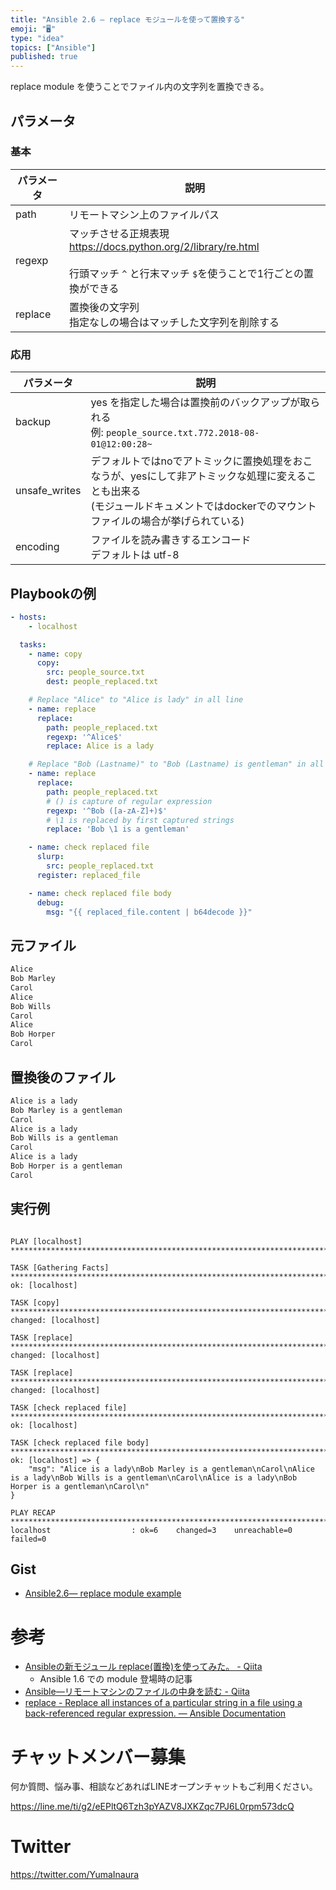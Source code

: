 ```yaml
---
title: "Ansible 2.6 — replace モジュールを使って置換する"
emoji: "🖥"
type: "idea"
topics: ["Ansible"]
published: true
---
```


replace module を使うことでファイル内の文字列を置換できる。

## パラメータ

### 基本

|パラメータ|説明|
|---|---|
|path|リモートマシン上のファイルパス|
|regexp|マッチさせる正規表現<br>https://docs.python.org/2/library/re.html<br><br>行頭マッチ `^` と行末マッチ `$`を使うことで1行ごとの置換ができる|
|replace|置換後の文字列<br>指定なしの場合はマッチした文字列を削除する|

### 応用

|パラメータ|説明|
|---|---|
|backup|yes を指定した場合は置換前のバックアップが取られる<br>例: `people_source.txt.772.2018-08-01@12:00:28~`|
|unsafe_writes|デフォルトではnoでアトミックに置換処理をおこなうが、yesにして非アトミックな処理に変えることも出来る<br>(モジュールドキュメントではdockerでのマウントファイルの場合が挙げられている)|
|encoding|ファイルを読み書きするエンコード<br>デフォルトは utf-8|

## Playbookの例

```01_replace_playbook.yml
- hosts:
    - localhost

  tasks:
    - name: copy
      copy:
        src: people_source.txt
        dest: people_replaced.txt

    # Replace "Alice" to "Alice is lady" in all line
    - name: replace
      replace:
        path: people_replaced.txt
        regexp: '^Alice$'
        replace: Alice is a lady

    # Replace "Bob (Lastname)" to "Bob (Lastname) is gentleman" in all line
    - name: replace
      replace:
        path: people_replaced.txt
        # () is capture of regular expression
        regexp: '^Bob ([a-zA-Z]+)$'
        # \1 is replaced by first captured strings
        replace: 'Bob \1 is a gentleman'

    - name: check replaced file
      slurp:
        src: people_replaced.txt
      register: replaced_file

    - name: check replaced file body
      debug:
        msg: "{{ replaced_file.content | b64decode }}"
```

## 元ファイル

```people_source.txt
Alice
Bob Marley
Carol
Alice
Bob Wills
Carol
Alice
Bob Horper
Carol
```


## 置換後のファイル

```people_replaced.txt
Alice is a lady
Bob Marley is a gentleman
Carol
Alice is a lady
Bob Wills is a gentleman
Carol
Alice is a lady
Bob Horper is a gentleman
Carol
```


## 実行例

```

PLAY [localhost] **************************************************************************************************************************

TASK [Gathering Facts] ********************************************************************************************************************
ok: [localhost]

TASK [copy] *******************************************************************************************************************************
changed: [localhost]

TASK [replace] ****************************************************************************************************************************
changed: [localhost]

TASK [replace] ****************************************************************************************************************************
changed: [localhost]

TASK [check replaced file] ****************************************************************************************************************
ok: [localhost]

TASK [check replaced file body] ***********************************************************************************************************
ok: [localhost] => {
    "msg": "Alice is a lady\nBob Marley is a gentleman\nCarol\nAlice is a lady\nBob Wills is a gentleman\nCarol\nAlice is a lady\nBob Horper is a gentleman\nCarol\n"
}

PLAY RECAP ********************************************************************************************************************************
localhost                  : ok=6    changed=3    unreachable=0    failed=0   
```

## Gist

- [Ansible2.6— replace module example](https://gist.github.com/YumaInaura/592121dd8dc2a71b796591ccc4564f31)

# 参考

- [Ansibleの新モジュール replace(置換)を使ってみた。 - Qiita](https://qiita.com/volanja/items/54a7dbc75b909e89d8fc)
  - Ansible 1.6 での module 登場時の記事
- [Ansible—リモートマシンのファイルの中身を読む - Qiita](https://qiita.com/YumaInaura/items/6fd98d50067c8f47917a)
- [replace - Replace all instances of a particular string in a file using a back-referenced regular expression. — Ansible Documentation](https://docs.ansible.com/ansible/2.6/modules/replace_module.html)








<!-- Update From Qiita API -->

# チャットメンバー募集


何か質問、悩み事、相談などあればLINEオープンチャットもご利用ください。

https://line.me/ti/g2/eEPltQ6Tzh3pYAZV8JXKZqc7PJ6L0rpm573dcQ





# Twitter


https://twitter.com/YumaInaura


<!-- Update From Qiita API -->


